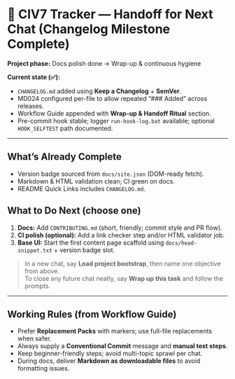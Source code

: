 
# 🧭 CIV7 Tracker — Handoff for Next Chat (Changelog Milestone Complete)

**Project phase:** Docs polish done → Wrap-up & continuous hygiene

**Current state (✅):**

- `CHANGELOG.md` added using **Keep a Changelog** + **SemVer**.
- MD024 configured per-file to allow repeated “### Added” across releases.
- Workflow Guide appended with **Wrap-up & Handoff Ritual** section.
- Pre-commit hook stable; logger `run-hook-log.bat` available; optional `HOOK_SELFTEST` path documented.

---

## What’s Already Complete

- Version badge sourced from `docs/site.json` (DOM-ready fetch).
- Markdown & HTML validation clean; CI green on docs.
- README Quick Links includes `CHANGELOG.md`.

## What to Do Next (choose one)

1) **Docs:** Add `CONTRIBUTING.md` (short, friendly; commit style and PR flow).  
2) **CI polish (optional):** Add a link checker step and/or HTML validator job.  
3) **Base UI:** Start the first content page scaffold using `docs/head-snippet.txt` + version badge slot.

> In a new chat, say **Load project bootstrap**, then name one objective from above.  
> To close any future chat neatly, say **Wrap up this task** and follow the prompts.

---

## Working Rules (from Workflow Guide)

- Prefer **Replacement Packs** with markers; use full-file replacements when safer.  
- Always supply a **Conventional Commit** message and **manual test steps**.  
- Keep beginner-friendly steps; avoid multi-topic sprawl per chat.  
- During docs, deliver **Markdown as downloadable files** to avoid formatting issues.
